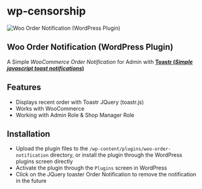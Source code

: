 # wp-censorship

<img alt="Woo Order Notification (WordPress Plugin)" src="https://s3.envato.com/files/253101385/screenshots/01_preview1.jpg">

## Woo Order Notification (WordPress Plugin)

A Simple <i>WooCommerce Order Notification</i> for Admin with <a href='https://codeseven.github.io/toastr' target='_blank'><strong>Toastr (<i>Simple javascript toast notifications</i>)</strong></a>

## Features

- Displays recent order with Toastr JQuery (toastr.js)
- Works with WooCommerce
- Working with Admin Role & Shop Manager Role

## Installation

- Upload the plugin files to the `/wp-content/plugins/woo-order-notification` directory, or install the plugin through the WordPress plugins screen directly
- Activate the plugin through the `Plugins` screen in WordPress
- Click on the JQuery toaster Order Notification to remove the notification in the future

